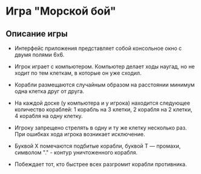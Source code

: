 # Игра "Морской бой"

## Описание игры


- Интерфейс приложения представляет собой консольное окно с двумя полями 6х6.

- Игрок играет с компьютером. Компьютер делает ходы наугад, но не ходит по тем клеткам, в которые он уже сходил.

- Корабли размещаются случайным образом на расстоянии минимум одна клетка друг от друга.

- На каждой доске (у компьютера и у игрока) находится следующее количество кораблей: 1 корабль на 3 клетки, 2 корабля на 2 клетки, 4 корабля на одну клетку.

- Игроку запрещено стрелять в одну и ту же клетку несколько раз. При ошибках хода игрока возникает исключение.

- Буквой X помечаются подбитые корабли, буквой T — промахи, символом "." - контур уничтоженного корабля.

- Побеждает тот, кто быстрее всех разгромит корабли противника.